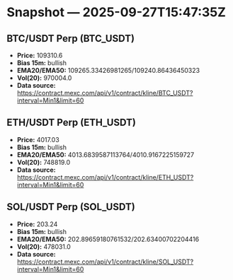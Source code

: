 # Snapshot — 2025-09-27T15:47:35Z

## BTC/USDT Perp (BTC_USDT)
- **Price:** 109310.6
- **Bias 15m:** bullish
- **EMA20/EMA50:** 109265.33426981265/109240.86436450323
- **Vol(20):** 970004.0
- **Data source:** https://contract.mexc.com/api/v1/contract/kline/BTC_USDT?interval=Min1&limit=60

## ETH/USDT Perp (ETH_USDT)
- **Price:** 4017.03
- **Bias 15m:** bullish
- **EMA20/EMA50:** 4013.6839587113764/4010.9167225159727
- **Vol(20):** 748819.0
- **Data source:** https://contract.mexc.com/api/v1/contract/kline/ETH_USDT?interval=Min1&limit=60

## SOL/USDT Perp (SOL_USDT)
- **Price:** 203.24
- **Bias 15m:** bullish
- **EMA20/EMA50:** 202.89659180761532/202.63400702204416
- **Vol(20):** 478031.0
- **Data source:** https://contract.mexc.com/api/v1/contract/kline/SOL_USDT?interval=Min1&limit=60
